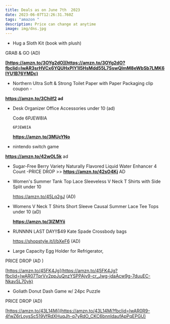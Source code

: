 ```yaml
---
title: Deals as on June 7th  2023
date: 2023-06-07T12:26:31.760Z
tags: "amazon "
description: Price can change at anytime
image: img/dns.jpg
---
```

* Hug a Sloth Kit (book with plush)

GRAB & GO (AD)

**[https://amzn.to/3OYg2dO](https://amzn.to/3OYg2dO?fbclid=IwAR3srHVCx6YQUHxPIY1I5HsMdd55L7SswQImM8eWbSb7LMK6IYU1B76YMDc)**

* Northern Ultra Soft & Strong Toilet Paper with Paper Packaging  clip coupon -

**https://amzn.to/3ChiIf2 ad**

* Desk Organizer Office Accessories under 10 (ad)

  Code 6PJEW8IA <pre><code class="language-js" data-prismjs-copy="Click to Copy">6PJEW8IA</code></pre>

  **https://amzn.to/3MUcYNo**


* nintendo switch game

**https://amzn.to/42wOL5k** ad

* Sugar-Free Berry Variety Naturally Flavored Liquid Water Enhancer 4 Count -PRICE DROP >> **https://amzn.to/42sO4Kj** AD
* Women's Summer Tank Top Lace Sleeveless V Neck T Shirts with Side Split under 10 

  https://amzn.to/45Lq2gJ (AD)
* Womens V Neck T Shirts Short Sleeve Causal Summer Lace Tee Tops under 10 (aD)

  **https://amzn.to/3IZMYii** 
* RUNNNN LAST DAY!!$49 Kate Spade Crossbody bags

  https://shopstyle.it/l/bXeF6 (AD)
* Large Capacity Egg Holder for Refrigerator,

PRICE DROP (AD )

[https://amzn.to/45FK4Jg](https://amzn.to/45FK4Jg?fbclid=IwAR07TprVv2ppJuQnzYSPPAjv9-cr_Jwg-jdaAcw9g-7duuEC-NkavSL70yk)

* Goliath Donut Dash Game w/ 24pc Puzzle

PRICE DROP (AD)

[https://amzn.to/43L14Mi](https://amzn.to/43L14Mi?fbclid=IwAR0R9-4fwZ6rLoysSc519VfRdXHuqJh-q7yRdO_CKC6bnnIdaufApPqEPGU)